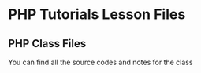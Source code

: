 # PHP Tutorials Lesson Files 
## PHP Class Files

You can find all the source codes and notes for the class

